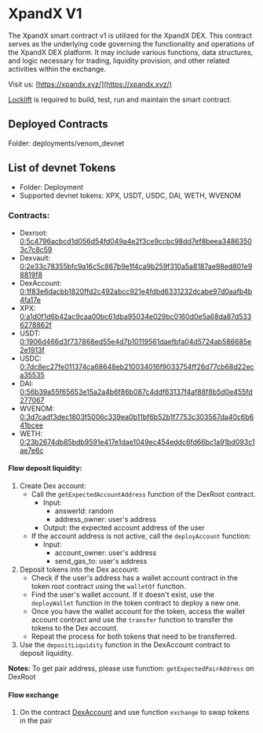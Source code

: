 # XpandX V1

The XpandX smart contract v1 is utilized for the XpandX DEX. This contract serves as the underlying code governing the functionality and operations of the XpandX DEX platform. It may include various functions, data structures, and logic necessary for trading, liquidity provision, and other related activities within the exchange.

Visit us: [https://xpandx.xyz/](https://xpandx.xyz/) 

[Locklift](https://github.com/broxus/locklift/) is required to build, test, run and maintain the smart contract.

## Deployed Contracts

Folder: deployments/venom_devnet

## List of devnet Tokens 

- Folder: Deployment
- Supported devnet tokens: XPX, USDT, USDC, DAI, WETH, WVENOM 

### Contracts: 
- Dexroot: [0:5c4796acbcd1d056d54fd049a4e2f3ce9ccbc98dd7ef8beea34863503c7c8c59](https://devnet.venomscan.com/accounts/0:5c4796acbcd1d056d54fd049a4e2f3ce9ccbc98dd7ef8beea34863503c7c8c59) 
- Dexvault: [0:2e33c78355bfc9a16c5c867b9e1f4ca9b259f310a5a8187ae98ed801e98819f8](https://devnet.venomscan.com/accounts/0:2e33c78355bfc9a16c5c867b9e1f4ca9b259f310a5a8187ae98ed801e98819f8)
- DexAccount: [0:1f83e6dacbb1820ffd2c492abcc921e4fdbd6331232dcabe97d0aafb4b4fa17e](https://devnet.venomscan.com/accounts/0:1f83e6dacbb1820ffd2c492abcc921e4fdbd6331232dcabe97d0aafb4b4fa17e)
- XPX: [0:a1d0f1d6b42ac9caa00bc61dba95034e029bc0160d0e5a68da87d5336278862f](https://devnet.venomscan.com/accounts/0:a1d0f1d6b42ac9caa00bc61dba95034e029bc0160d0e5a68da87d5336278862f) 
- USDT: [0:1906d466d3f737868ed55e4d7b10119561daefbfa04d5724ab586685e2e1913f](https://devnet.venomscan.com/accounts/0:1906d466d3f737868ed55e4d7b10119561daefbfa04d5724ab586685e2e1913f)  
- USDC: [0:7dc8ec27fe011374ca68648eb210034016f9033754ff26d77cb68d22eca35535](https://devnet.venomscan.com/accounts/0:7dc8ec27fe011374ca68648eb210034016f9033754ff26d77cb68d22eca35535)
- DAI: [0:56b39a55f65653e15a2a4b6f86b087c4ddf63137f4af88f8b5d0e455fd277067](https://devnet.venomscan.com/accounts/0:56b39a55f65653e15a2a4b6f86b087c4ddf63137f4af88f8b5d0e455fd277067)
- WVENOM: [0:3d7cadf3dec1803f5006c339ea0b11bf6b52b1f7753c303567da40c6b641bcee](https://devnet.venomscan.com/accounts/0:3d7cadf3dec1803f5006c339ea0b11bf6b52b1f7753c303567da40c6b641bcee)
- WETH: [0:23b2674db85bdb9591e417e1dae1049ec454eddc6fd66bc1a91bd093c1ae7e6c](https://devnet.venomscan.com/accounts/0:23b2674db85bdb9591e417e1dae1049ec454eddc6fd66bc1a91bd093c1ae7e6c) 


#### Flow deposit liquidity:

1. Create Dex account:
   - Call the `getExpectedAccountAddress` function of the DexRoot contract.
      - Input:
         - answerId: random
         - address_owner: user's address
      - Output: the expected account address of the user
   - If the account address is not active, call the `deployAccount` function:
      - Input:
         - account_owner: user's address
         - send_gas_to: user's address
2. Deposit tokens into the Dex account:
   - Check if the user's address has a wallet account contract in the token root contract using the `walletOf` function.
   - Find the user's wallet account. If it doesn't exist, use the `deployWallet` function in the token contract to deploy a new one.
   - Once you have the wallet account for the token, access the wallet account contract and use the `transfer` function to transfer the tokens to the Dex account.
   - Repeat the process for both tokens that need to be transferred.
3. Use the `depositLiquidity` function in the DexAccount contract to deposit liquidity.

**Notes:** To get pair address, please use function: `getExpectedPairAddress` on DexRoot

#### Flow exchange

1. On the contract [DexAccount](https://devnet.venomscan.com/accounts/0:1f83e6dacbb1820ffd2c492abcc921e4fdbd6331232dcabe97d0aafb4b4fa17e) and use function `exchange` to swap tokens in the pair
